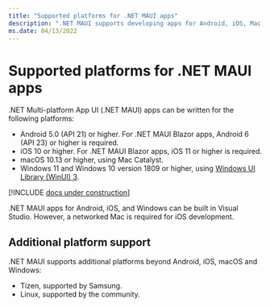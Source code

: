 ```yaml
---
title: "Supported platforms for .NET MAUI apps"
description: ".NET MAUI supports developing apps for Android, iOS, Mac Catalyst, and Windows."
ms.date: 04/13/2022
---
```


# Supported platforms for .NET MAUI apps

.NET Multi-platform App UI (.NET MAUI) apps can be written for the following platforms:

- Android 5.0 (API 21) or higher. For .NET MAUI Blazor apps, Android 6 (API 23) or higher is required.
- iOS 10 or higher. For .NET MAUI Blazor apps, iOS 11 or higher is required.
- macOS 10.13 or higher, using Mac Catalyst.
- Windows 11 and Windows 10 version 1809 or higher, using [Windows UI Library (WinUI) 3](/windows/apps/winui/winui3/).

[!INCLUDE [docs under construction](~/includes/preview-note.md)]

.NET MAUI apps for Android, iOS, and Windows can be built in Visual Studio. However, a networked Mac is required for iOS development. <!--From .NET MAUI Preview 6, the minimum required version of Xcode is 13.0 Beta 1.-->

<!-- .NET MAUI apps for Android, iOS, and macOS can be built in Visual Studio for Mac.-->

## Additional platform support

.NET MAUI supports additional platforms beyond Android, iOS, macOS and Windows:

- Tizen, supported by Samsung.
- Linux, supported by the community.

<!-- ## Android platform support

You should have the latest Android SDK Tools and Android API platform installed. You can update to the latest versions using the Android SDK Manager.

Additionally, the target/compile version for Android projects **must** be set to *Use latest installed platform*. However the minimum version can be set to API 21 so you can continue to support devices that use Android 5.0 and newer. -->
